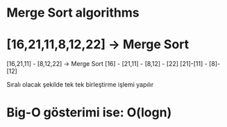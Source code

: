 # Merge Sort algorithms
# [16,21,11,8,12,22] -> Merge Sort 
[16,21,11] - [8,12,22] -> Merge Sort
[16] - [21,11] -    [8,12] -   [22]
      [21]-[11] -  [8]-[12]  
  
Sıralı olacak şekilde tek tek birleştirme işlemi yapılır
  
# Big-O gösterimi ise: O(logn)
